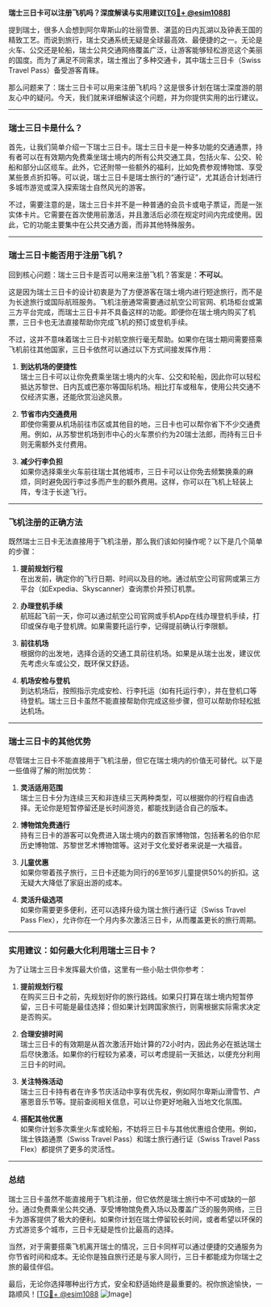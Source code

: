 **瑞士三日卡可以注册飞机吗？深度解读与实用建议[[TG💪+ @esim1088](https://t.me/s/esim1088)]**

提到瑞士，很多人会想到阿尔卑斯山的壮丽雪景、湛蓝的日内瓦湖以及钟表王国的精致工艺。而说到旅行，瑞士交通系统无疑是全球最高效、最便捷的之一。无论是火车、公交还是轮船，瑞士公共交通网络覆盖广泛，让游客能够轻松游览这个美丽的国度。而为了满足不同需求，瑞士推出了多种交通卡，其中瑞士三日卡（Swiss Travel Pass）备受游客青睐。

那么问题来了：瑞士三日卡可以用来注册飞机吗？这是很多计划在瑞士深度游的朋友心中的疑问。今天，我们就来详细解读这个问题，并为你提供实用的出行建议。

---

### 瑞士三日卡是什么？

首先，让我们简单介绍一下瑞士三日卡。瑞士三日卡是一种多功能的交通通票，持有者可以在有效期内免费乘坐瑞士境内的所有公共交通工具，包括火车、公交、轮船和部分山区缆车。此外，它还附带一些额外的福利，比如免费参观博物馆、享受某些景点折扣等。可以说，瑞士三日卡是瑞士旅行的“通行证”，尤其适合计划进行多城市游览或深入探索瑞士自然风光的游客。

不过，需要注意的是，瑞士三日卡并不是一种普通的会员卡或电子票证，而是一张实体卡片。它需要在首次使用前激活，并且激活后必须在规定时间内完成使用。因此，它的功能主要集中在公共交通方面，而非其他特殊服务。

---

### 瑞士三日卡能否用于注册飞机？

回到核心问题：瑞士三日卡是否可以用来注册飞机？答案是：**不可以**。

这是因为瑞士三日卡的设计初衷是为了方便游客在瑞士境内进行短途旅行，而不是为长途旅行或国际航班服务。飞机注册通常需要通过航空公司官网、机场柜台或第三方平台完成，而瑞士三日卡并不具备这样的功能。即便你在瑞士境内购买了机票，三日卡也无法直接帮助你完成飞机的预订或登机手续。

不过，这并不意味着瑞士三日卡对航空旅行毫无帮助。如果你在瑞士期间需要搭乘飞机前往其他国家，三日卡依然可以通过以下方式间接发挥作用：

1. **到达机场的便捷性**  
   瑞士三日卡可以让你免费乘坐瑞士境内的火车、公交和轮船，因此你可以轻松抵达苏黎世、日内瓦或巴塞尔等国际机场。相比打车或租车，使用公共交通不仅经济实惠，还能欣赏沿途风景。

2. **节省市内交通费用**  
   即使你需要从机场前往市区或其他目的地，三日卡也可以帮你省下不少交通费用。例如，从苏黎世机场到市中心的火车票价约为20瑞士法郎，而持有三日卡则无需额外支付费用。

3. **减少行李负担**  
   如果你选择乘坐火车前往瑞士其他城市，三日卡可以让你免去频繁换乘的麻烦，同时避免因行李过多而产生的额外费用。这样，你可以在飞机上轻装上阵，专注于长途飞行。

---

### 飞机注册的正确方法

既然瑞士三日卡无法直接用于飞机注册，那么我们该如何操作呢？以下是几个简单的步骤：

1. **提前规划行程**  
   在出发前，确定你的飞行日期、时间以及目的地。通过航空公司官网或第三方平台（如Expedia、Skyscanner）查询票价并预订机票。

2. **办理登机手续**  
   航班起飞前一天，你可以通过航空公司官网或手机App在线办理登机手续，打印或保存电子登机牌。如果需要托运行李，记得提前确认行李限额。

3. **前往机场**  
   根据你的出发地，选择合适的交通工具前往机场。如果是从瑞士出发，建议优先考虑火车或公交，既环保又舒适。

4. **机场安检与登机**  
   到达机场后，按照指示完成安检、行李托运（如有托运行李），并在登机口等待登机。瑞士三日卡虽然不能直接帮助你完成这些步骤，但可以帮助你轻松抵达机场。

---

### 瑞士三日卡的其他优势

尽管瑞士三日卡不能直接用于飞机注册，但它在瑞士境内的价值无可替代。以下是一些值得了解的附加优势：

1. **灵活适用范围**  
   瑞士三日卡分为连续三天和非连续三天两种类型，可以根据你的行程自由选择。无论你是短暂停留还是长时间游览，都能找到适合自己的版本。

2. **博物馆免费通行**  
   持有三日卡的游客可以免费进入瑞士境内的数百家博物馆，包括著名的伯尔尼历史博物馆、苏黎世艺术博物馆等。这对于文化爱好者来说是一大福音。

3. **儿童优惠**  
   如果你带着孩子旅行，三日卡还能为同行的6至16岁儿童提供50%的折扣。这无疑大大降低了家庭出游的成本。

4. **灵活升级选项**  
   如果你需要更多便利，还可以选择升级为瑞士旅行通行证（Swiss Travel Pass Flex），允许你在一个月内多次激活三日卡，从而覆盖更长的旅行周期。

---

### 实用建议：如何最大化利用瑞士三日卡？

为了让瑞士三日卡发挥最大价值，这里有一些小贴士供你参考：

1. **提前规划行程**  
   在购买三日卡之前，先规划好你的旅行路线。如果只打算在瑞士境内短暂停留，三日卡可能是最佳选择；但如果计划跨国家旅行，则需根据实际需求决定是否购买。

2. **合理安排时间**  
   瑞士三日卡的有效期是从首次激活开始计算的72小时内，因此务必在抵达瑞士后尽快激活。如果你的行程较为紧凑，可以考虑提前一天抵达，以便充分利用三日卡的时间。

3. **关注特殊活动**  
   瑞士三日卡持有者在许多节庆活动中享有优先权，例如阿尔卑斯山滑雪节、卢塞恩音乐节等。提前查阅相关信息，可以让你更好地融入当地文化氛围。

4. **搭配其他优惠**  
   如果你计划多次乘坐火车或轮船，不妨将三日卡与其他优惠组合使用。例如，瑞士铁路通票（Swiss Travel Pass）和瑞士旅行通行证（Swiss Travel Pass Flex）都提供了更多的灵活性。

---

### 总结

瑞士三日卡虽然不能直接用于飞机注册，但它依然是瑞士旅行中不可或缺的一部分。通过免费乘坐公共交通、享受博物馆免费入场以及覆盖广泛的服务网络，三日卡为游客提供了极大的便利。如果你计划在瑞士停留较长时间，或者希望以环保的方式游览多个城市，三日卡无疑是性价比最高的选择。

当然，对于需要搭乘飞机离开瑞士的情况，三日卡同样可以通过便捷的交通服务为你节省时间和成本。无论你是独自旅行还是与家人同行，三日卡都能成为你瑞士之旅的最佳伴侣。

最后，无论你选择哪种出行方式，安全和舒适始终是最重要的。祝你旅途愉快，一路顺风！[[TG💪+ @esim1088](https://t.me/s/esim1088) ![Image](https://i.postimg.cc/4NQfJmqS/Snipaste-2025-05-13-00-14-12.png)]